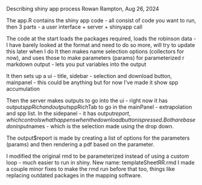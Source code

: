Describing shiny app process 
Rowan Rampton, Aug 26, 2024

The app.R contains the shiny app code - all consist of code you want to run, then 3 parts - a user interface + server + shinyapp call

The code at the start loads the packages required, loads the robinson data - I have barely looked at the format and need to do so more, will try to update this later when I do
It then makes name selection options (collectors for now), and uses those to make parameters (params) for parameterized r markdown output - lets you put variables into the output

It then sets up a ui - title, sidebar - selection and download button, mainpanel - this could be anything but for now I've made it show spp accumulation 

Then the server makes outputs to go into the ui - right now it has output$sppRich and output$sppRichTab to go in the mainPanel - extrapolation and spp list. 
In the sidepanel - it has output$report, which controls what happens when the download button is pressed. Both are based on input$names - which is the selection made using the drop down. 

The output$report is made by creating a list of options for the parameters (params) and then rendering a pdf based on the parameter. 

I modified the original rmd to be parameterized instead of using a custom loop - much easier to run in shiny. New name: templateSheetRR.rmd
I made a couple minor fixes to make the rmd run before that too, things like replacing outdated packages in the mapping software. 








